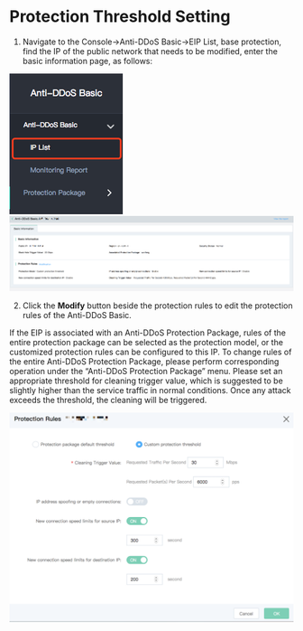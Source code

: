 # Protection Threshold Setting

1. Navigate to the Console->Anti-DDoS Basic->EIP List, base protection, find the IP of the public network that needs to be modified, enter the basic information page, as follows:

![公网IP菜单](../../../../image/Basic%20Anti-DDos/IP-list.png)
![Create Object](../../../../image/Basic%20Anti-DDos/basic%20message.png)

2. Click the **Modify** button beside the protection rules to edit the protection rules of the Anti-DDoS Basic.

If the EIP is associated with an Anti-DDoS Protection Package, rules of the entire protection package can be selected as the protection model, or the customized protection rules can be configured to this IP. To change rules of the entire Anti-DDoS Protection Package, please perform corresponding operation under the “Anti-DDoS Protection Package” menu.
Please set an appropriate threshold for cleaning trigger value, which is suggested to be slightly higher than the service traffic in normal conditions. Once any attack exceeds the threshold, the cleaning will be triggered.

![Create Object](../../../../image/Basic%20Anti-DDos/protection-rules.png)

